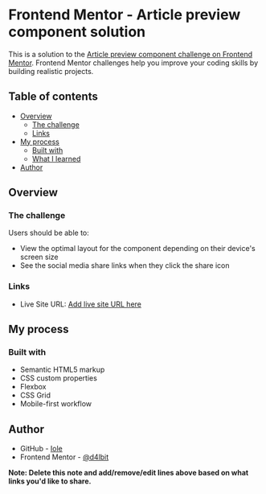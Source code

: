 # Frontend Mentor - Article preview component solution

This is a solution to the [Article preview component challenge on Frontend Mentor](https://www.frontendmentor.io/challenges/article-preview-component-dYBN_pYFT). Frontend Mentor challenges help you improve your coding skills by building realistic projects. 

## Table of contents

- [Overview](#overview)
  - [The challenge](#the-challenge)
  - [Links](#links)
- [My process](#my-process)
  - [Built with](#built-with)
  - [What I learned](#what-i-learned)
- [Author](#author)

## Overview

### The challenge

Users should be able to:

- View the optimal layout for the component depending on their device's screen size
- See the social media share links when they click the share icon

### Links

- Live Site URL: [Add live site URL here](https://d4lbit.github.io/femarticle/)

## My process

### Built with

- Semantic HTML5 markup
- CSS custom properties
- Flexbox
- CSS Grid
- Mobile-first workflow

## Author

- GitHub - [Iole](https://www.github.com/d4lbit)
- Frontend Mentor - [@d4lbit](https://www.frontendmentor.io/profile/d4lbit)

**Note: Delete this note and add/remove/edit lines above based on what links you'd like to share.**
